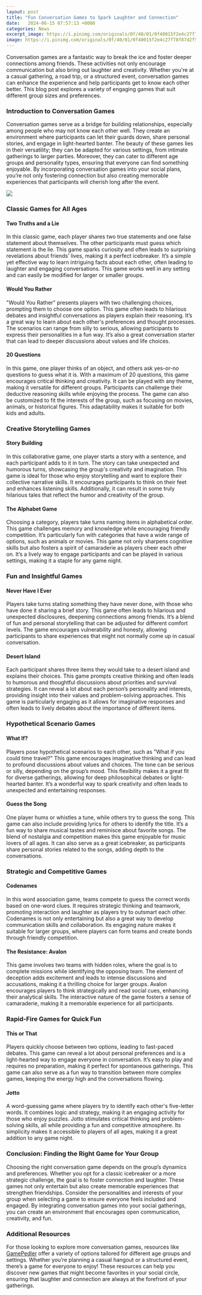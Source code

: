 ```yaml
---
layout: post
title: "Fun Conversation Games to Spark Laughter and Connection"
date:   2024-06-15 07:57:13 +0000
categories: News
excerpt_image: https://i.pinimg.com/originals/0f/40/01/0f40015f2e4c27f78f87d2f53f79dd32.jpg
image: https://i.pinimg.com/originals/0f/40/01/0f40015f2e4c27f78f87d2f53f79dd32.jpg
---
```


Conversation games are a fantastic way to break the ice and foster deeper connections among friends. These activities not only encourage communication but also bring out laughter and creativity. Whether you're at a casual gathering, a road trip, or a structured event, conversation games can enhance the experience and help participants get to know each other better. This blog post explores a variety of engaging games that suit different group sizes and preferences.
### Introduction to Conversation Games
Conversation games serve as a bridge for building relationships, especially among people who may not know each other well. They create an environment where participants can let their guards down, share personal stories, and engage in light-hearted banter. The beauty of these games lies in their versatility; they can be adapted for various settings, from intimate gatherings to larger parties. Moreover, they can cater to different age groups and personality types, ensuring that everyone can find something enjoyable. By incorporating conversation games into your social plans, you’re not only fostering connection but also creating memorable experiences that participants will cherish long after the event.

![](https://i.pinimg.com/originals/0f/40/01/0f40015f2e4c27f78f87d2f53f79dd32.jpg)
### Classic Games for All Ages
#### Two Truths and a Lie
In this classic game, each player shares two true statements and one false statement about themselves. The other participants must guess which statement is the lie. This game sparks curiosity and often leads to surprising revelations about friends’ lives, making it a perfect icebreaker. It’s a simple yet effective way to learn intriguing facts about each other, often leading to laughter and engaging conversations. This game works well in any setting and can easily be modified for larger or smaller groups.
#### Would You Rather
"Would You Rather" presents players with two challenging choices, prompting them to choose one option. This game often leads to hilarious debates and insightful conversations as players explain their reasoning. It’s a great way to learn about each other's preferences and thought processes. The scenarios can range from silly to serious, allowing participants to express their personalities in a fun way. It’s also a great conversation starter that can lead to deeper discussions about values and life choices.
#### 20 Questions
In this game, one player thinks of an object, and others ask yes-or-no questions to guess what it is. With a maximum of 20 questions, this game encourages critical thinking and creativity. It can be played with any theme, making it versatile for different groups. Participants can challenge their deductive reasoning skills while enjoying the process. The game can also be customized to fit the interests of the group, such as focusing on movies, animals, or historical figures. This adaptability makes it suitable for both kids and adults.
### Creative Storytelling Games
#### Story Building
In this collaborative game, one player starts a story with a sentence, and each participant adds to it in turn. The story can take unexpected and humorous turns, showcasing the group's creativity and imagination. This game is ideal for those who enjoy storytelling and want to explore their collective narrative skills. It encourages participants to think on their feet and enhances listening skills. Additionally, it can result in some truly hilarious tales that reflect the humor and creativity of the group.
#### The Alphabet Game
Choosing a category, players take turns naming items in alphabetical order. This game challenges memory and knowledge while encouraging friendly competition. It’s particularly fun with categories that have a wide range of options, such as animals or movies. This game not only sharpens cognitive skills but also fosters a spirit of camaraderie as players cheer each other on. It’s a lively way to engage participants and can be played in various settings, making it a staple for any game night.
### Fun and Insightful Games
#### Never Have I Ever
Players take turns stating something they have never done, with those who have done it sharing a brief story. This game often leads to hilarious and unexpected disclosures, deepening connections among friends. It’s a blend of fun and personal storytelling that can be adjusted for different comfort levels. The game encourages vulnerability and honesty, allowing participants to share experiences that might not normally come up in casual conversation. 
#### Desert Island
Each participant shares three items they would take to a desert island and explains their choices. This game prompts creative thinking and often leads to humorous and thoughtful discussions about priorities and survival strategies. It can reveal a lot about each person’s personality and interests, providing insight into their values and problem-solving approaches. This game is particularly engaging as it allows for imaginative responses and often leads to lively debates about the importance of different items.
### Hypothetical Scenario Games
#### What If?
Players pose hypothetical scenarios to each other, such as "What if you could time travel?" This game encourages imaginative thinking and can lead to profound discussions about values and choices. The tone can be serious or silly, depending on the group’s mood. This flexibility makes it a great fit for diverse gatherings, allowing for deep philosophical debates or light-hearted banter. It’s a wonderful way to spark creativity and often leads to unexpected and entertaining responses.
#### Guess the Song
One player hums or whistles a tune, while others try to guess the song. This game can also include providing lyrics for others to identify the title. It’s a fun way to share musical tastes and reminisce about favorite songs. The blend of nostalgia and competition makes this game enjoyable for music lovers of all ages. It can also serve as a great icebreaker, as participants share personal stories related to the songs, adding depth to the conversations.
### Strategic and Competitive Games
#### Codenames
In this word association game, teams compete to guess the correct words based on one-word clues. It requires strategic thinking and teamwork, promoting interaction and laughter as players try to outsmart each other. Codenames is not only entertaining but also a great way to develop communication skills and collaboration. Its engaging nature makes it suitable for larger groups, where players can form teams and create bonds through friendly competition.
#### The Resistance: Avalon
This game involves two teams with hidden roles, where the goal is to complete missions while identifying the opposing team. The element of deception adds excitement and leads to intense discussions and accusations, making it a thrilling choice for larger groups. Avalon encourages players to think strategically and read social cues, enhancing their analytical skills. The interactive nature of the game fosters a sense of camaraderie, making it a memorable experience for all participants.
### Rapid-Fire Games for Quick Fun
#### This or That
Players quickly choose between two options, leading to fast-paced debates. This game can reveal a lot about personal preferences and is a light-hearted way to engage everyone in conversation. It’s easy to play and requires no preparation, making it perfect for spontaneous gatherings. This game can also serve as a fun way to transition between more complex games, keeping the energy high and the conversations flowing.
#### Jotto
A word-guessing game where players try to identify each other's five-letter words. It combines logic and strategy, making it an engaging activity for those who enjoy puzzles. Jotto stimulates critical thinking and problem-solving skills, all while providing a fun and competitive atmosphere. Its simplicity makes it accessible to players of all ages, making it a great addition to any game night.
### Conclusion: Finding the Right Game for Your Group
Choosing the right conversation game depends on the group’s dynamics and preferences. Whether you opt for a classic icebreaker or a more strategic challenge, the goal is to foster connection and laughter. These games not only entertain but also create memorable experiences that strengthen friendships. Consider the personalities and interests of your group when selecting a game to ensure everyone feels included and engaged. By integrating conversation games into your social gatherings, you can create an environment that encourages open communication, creativity, and fun.
### Additional Resources
For those looking to explore more conversation games, resources like [GamePedler](https://fr.edu.vn/en/GamePedler) offer a variety of options tailored for different age groups and settings. Whether you’re planning a casual hangout or a structured event, there’s a game for everyone to enjoy! These resources can help you discover new games that might become favorites in your social circle, ensuring that laughter and connection are always at the forefront of your gatherings.